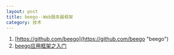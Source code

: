 ```yaml
---
layout: post
title: beego--Web服务器框架
category: 技术
---
```


1. [https://github.com/beego](https://github.com/beego "beego")
2. [beego应用框架之入门](http://astaxie.me/beego/tutorial/ "beego")
